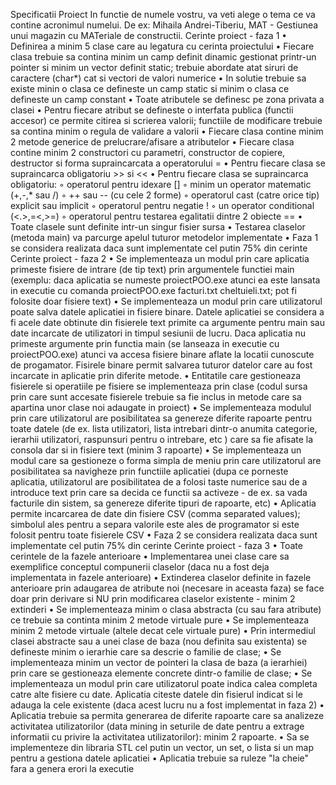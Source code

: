 Specificatii Proiect
In functie de numele vostru, va veti alege o tema ce va contine acronimul numelui. De ex: Mihaila Andrei-Tiberiu, MAT - Gestiunea unui magazin cu MATeriale de constructii. 
Cerinte proiect - faza 1
    • Definirea a minim 5 clase care au legatura cu cerinta proiectului
    • Fiecare clasa trebuie sa contina minim un camp definit dinamic gestionat printr-un pointer si minim un vector definit static; trebuie abordate atat siruri de caractere (char*) cat si vectori de valori numerice
    • In solutie trebuie sa existe minin o clasa ce defineste un camp static si minim o clasa ce defineste un camp constant
    • Toate atributele se definesc pe zona privata a clasei
    • Pentru fiecare atribut se defineste o interfata publica (functii accesor) ce permite citirea si scrierea valorii; functiile de modificare trebuie sa contina minim o regula de validare a valorii
    • Fiecare clasa contine minim 2 metode generice de prelucrare/afisare a atributelor
    • Fiecare clasa contine minim 2 constructori cu parametri, constructor de copiere, destructor si forma supraincarcata a operatorului =
    • Pentru fiecare clasa se supraincarca obligatoriu >> si <<
    • Pentru fiecare clasa se supraincarca obligatoriu:
        ◦ operatorul pentru idexare []
        ◦ minim un operator matematic (+,-,* sau /)
        ◦ ++ sau -- (cu cele 2 forme)
        ◦ operatorul cast (catre orice tip) explicit sau implicit
        ◦ operatorul pentru negatie !
        ◦ un operator conditional (<.>,=<,>=)
        ◦ operatorul pentru testarea egalitatii dintre 2 obiecte ==
    • Toate clasele sunt definite intr-un singur fisier sursa
    • Testarea claselor (metoda main) va parcurge apelul tuturor metodelor implementate
    • Faza 1 se considera realizata daca sunt implementate cel putin 75% din cerinte
Cerinte proiect - faza 2
    • Se implementeaza un modul prin care aplicatia primeste fisiere de intrare (de tip text) prin argumentele functiei main (exemplu: daca aplicatia se numeste proiectPOO.exe atunci ea este lansata in executie cu comanda proiectPOO.exe facturi.txt cheltuieli.txt; pot fi folosite doar fisiere text)
    • Se implementeaza un modul prin care utilizatorul poate salva datele aplicatiei in fisiere binare. Datele aplicatiei se considera a fi acele date obtinute din fisierele text primite ca argumente pentru main sau date incarcate de utilizatori in timpul sesiunii de lucru. Daca aplicatia nu primeste argumente prin functia main (se lanseaza in executie cu proiectPOO.exe) atunci va accesa fisiere binare aflate la locatii cunoscute de progamator. Fisirele binare permit salvarea tuturor datelor care au fost incarcate in aplicatie prin diferite metode.
    • Entitatile care gestioneaza fisierele si operatiile pe fisiere se implementeaza prin clase (codul sursa prin care sunt accesate fisierele trebuie sa fie inclus in metode care sa apartina unor clase noi adaugate in proiect)
    • Se implementeaza modulul prin care utilizatorul are posibilitatea sa genereze diferite rapoarte pentru toate datele (de ex. lista utilizatori, lista intrebari dintr-o anumita categorie, ierarhii utilizatori, raspunsuri pentru o intrebare, etc ) care sa fie afisate la consola dar si in fisiere text (minim 3 rapoarte)
    • Se implementeaza un modul care sa gestioneze o forma simpla de meniu prin care utilizatorul are posibilitatea sa navigheze prin functiile aplicatiei (dupa ce porneste aplicatia, utilizatorul are posibilitatea de a folosi taste numerice sau de a introduce text prin care sa decida ce functii sa activeze - de ex. sa vada facturile din sistem, sa genereze diferite tipuri de rapoarte, etc)
    • Aplicatia permite incarcarea de date din fisiere CSV (comma separated values);  simbolul ales pentru a separa valorile este ales de programator si este folosit pentru toate fisierele CSV
    • Faza 2 se considera realizata daca sunt implementate cel putin 75% din cerinte
Cerinte proiect - faza 3
    • Toate cerintele de la fazele anterioare
    • Implementarea unei clase care sa exemplifice conceptul compunerii claselor (daca nu a fost deja implementata in fazele anterioare)
    • Extinderea claselor definite in fazele anterioare prin adaugarea de atribute noi (necesare in aceasta faza) se face doar prin derivare si NU prin modificarea claselor existente - minim 2 extinderi
    • Se implementeaza minim o clasa abstracta (cu sau fara atribute) ce trebuie sa continta minim 2 metode virtuale pure
    • Se implementeaza minim 2 metode virtuale (altele decat cele virtuale pure)
    • Prin intermediul clasei abstracte sau a unei clase de baza (nou definita sau existenta) se defineste minim o ierarhie care sa descrie o familie de clase;
    • Se implementeaza minim un vector de pointeri la clasa de baza (a ierarhiei) prin care se gestioneaza elemente concrete dintr-o familie de clase;
    • Se implementeaza un modul prin care utilizatorul poate indica calea completa catre alte fisiere cu date. Aplicatia citeste datele din fisierul indicat si le adauga la cele existente (daca acest lucru nu a fost implementat in faza 2)
    • Aplicatia trebuie sa permita generarea de diferite rapoarte care sa analizeze activitatea utilizatorilor (data mining in seturile de date pentru a extrage informatii cu privire la activitatea utilizatorilor): minim 2 rapoarte.
    • Sa se implementeze din libraria STL cel putin un vector, un set, o lista si un map pentru a gestiona datele aplicatiei
    • Aplicatia trebuie sa ruleze "la cheie" fara a genera erori la executie
